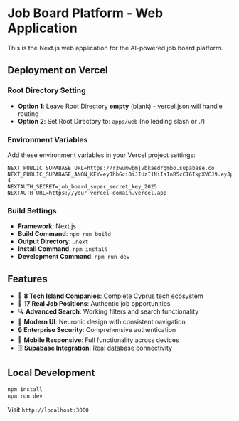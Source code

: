# Job Board Platform - Web Application

This is the Next.js web application for the AI-powered job board platform.

## Deployment on Vercel

### Root Directory Setting
- **Option 1**: Leave Root Directory **empty** (blank) - vercel.json will handle routing
- **Option 2**: Set Root Directory to: `apps/web` (no leading slash or ./)

### Environment Variables
Add these environment variables in your Vercel project settings:

```
NEXT_PUBLIC_SUPABASE_URL=https://rzwumwbmjvbkaedrgmbo.supabase.co
NEXT_PUBLIC_SUPABASE_ANON_KEY=eyJhbGciOiJIUzI1NiIsInR5cCI6IkpXVCJ9.eyJpc3MiOiJzdXBhYmFzZSIsInJlZiI6InJ6d3Vtd2JtanZia2FlZHJnbWJvIiwicm9sZSI6ImFub24iLCJpYXQiOjE3NTE0Njc0NjQsImV4cCI6MjA2NzA0MzQ2NH0.JwhIeTEdqCAQ9dU5epmB5lfgqBqJlJ82QeeyZatnV-4
NEXTAUTH_SECRET=job_board_super_secret_key_2025
NEXTAUTH_URL=https://your-vercel-domain.vercel.app
```

### Build Settings
- **Framework**: Next.js
- **Build Command**: `npm run build`
- **Output Directory**: `.next`
- **Install Command**: `npm install`
- **Development Command**: `npm run dev`

## Features

- 🏢 **8 Tech Island Companies**: Complete Cyprus tech ecosystem
- 💼 **17 Real Job Positions**: Authentic job opportunities
- 🔍 **Advanced Search**: Working filters and search functionality
- 🎨 **Modern UI**: Neuronic design with consistent navigation
- 🔒 **Enterprise Security**: Comprehensive authentication
- 📱 **Mobile Responsive**: Full functionality across devices
- 🗄️ **Supabase Integration**: Real database connectivity

## Local Development

```bash
npm install
npm run dev
```

Visit `http://localhost:3000`